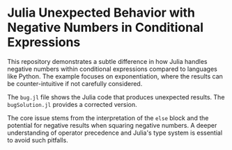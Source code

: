 # Julia Unexpected Behavior with Negative Numbers in Conditional Expressions

This repository demonstrates a subtle difference in how Julia handles negative numbers within conditional expressions compared to languages like Python.  The example focuses on exponentiation, where the results can be counter-intuitive if not carefully considered.

The `bug.jl` file shows the Julia code that produces unexpected results. The `bugSolution.jl` provides a corrected version.

The core issue stems from the interpretation of the `else` block and the potential for negative results when squaring negative numbers.  A deeper understanding of operator precedence and Julia's type system is essential to avoid such pitfalls.